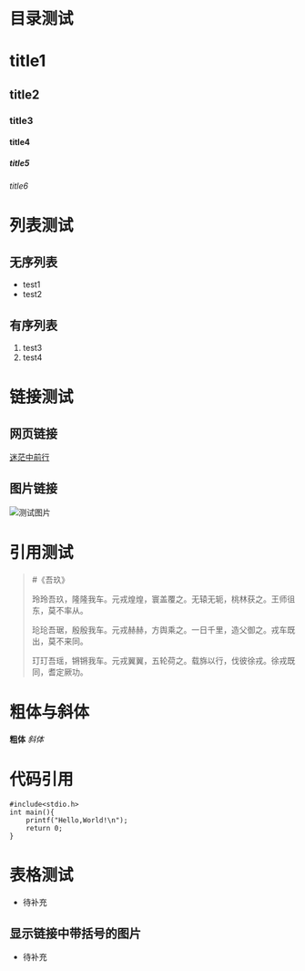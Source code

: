 ﻿# 目录测试

# title1

## title2

### title3

#### title4

##### title5

###### title6

# 列表测试

## 无序列表

- test1
- test2

## 有序列表

1. test3
2. test4

# 链接测试

## 网页链接

[迷茫中前行](https://qrzbing.cn)

## 图片链接

![测试图片](https://ws1.sinaimg.cn/large/79b6884egy1fvqw5u3h7xj24i827sx6s.jpg)

# 引用测试

> #《吾玖》
>
> 玲玲吾玖，隆隆我车。元戎煌煌，寰盖覆之。无辕无轭，桃林获之。王师徂东，莫不率从。
>
> 玱玱吾琚，殷殷我车。元戎赫赫，方舆乘之。一日千里，造父御之。戎车既出，莫不来同。
>
> 玎玎吾瑶，锵锵我车。元戎翼翼，五轮荷之。载旆以行，伐彼徐戎。徐戎既同，耆定厥功。

# 粗体与斜体

**粗体** *斜体*

# 代码引用

```
#include<stdio.h>
int main(){
    printf("Hello,World!\n");
    return 0;
}
```

# 表格测试

* 待补充

## 显示链接中带括号的图片

* 待补充